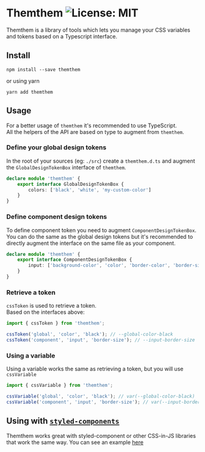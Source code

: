 # Themthem ![License: MIT](https://img.shields.io/github/license/ChibiBlasphem/themthem)

Themthem is a library of tools which lets you manage your CSS variables and tokens based on a Typescript interface.

## Install

```shell
npm install --save themthem
```

or using yarn

```shell
yarn add themthem
```

## Usage

For a better usage of `themthem` it's recommended to use TypeScript.  
All the helpers of the API are based on type to augment from `themthem`.

### Define your global design tokens

In the root of your sources (eg: `./src`) create a `themthem.d.ts` and augment the `GlobalDesignTokenBox` interface of `themthem`.

```ts
declare module 'themthem' {
    export interface GlobalDesignTokenBox {
        colors: ['black', 'white', 'my-custom-color']
    }
}
```

### Define component design tokens

To define component token you need to augment `ComponentDesignTokenBox`. You can do the same as the global design tokens but it's recommended to directly augment the interface on the same file as your component.

```ts
declare module 'themthem' {
    export interface ComponentDesignTokenBox {
        input: ['background-color', 'color', 'border-color', 'border-size']
    }
}
```

### Retrieve a token

`cssToken` is used to retrieve a token.  
Based on the interfaces above:
```ts
import { cssToken } from 'themthem';

cssToken('global', 'color', 'black'); // --global-color-black
cssToken('component', 'input', 'border-size'); // --input-border-size
```

### Using a variable

Using a variable works the same as retrieving a token, but you will use `cssVariable`

```ts
import { cssVariable } from 'themthem';

cssVariable('global', 'color', 'black'); // var(--global-color-black)
cssVariable('component', 'input', 'border-size'); // var(--input-border-size)
```

## Using with [`styled-components`](https://styled-components.com/)

Themthem works great with styled-component or other CSS-in-JS libraries that work the same way.
You can see an example [here](./examples/styled-components/)